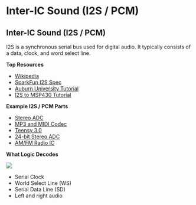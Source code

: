 # Inter-IC Sound \(I2S / PCM\)

## Inter-IC Sound \(I2S / PCM\)

I2S is a synchronous serial bus used for digital audio. It typically consists of a data, clock, and word select line.

**Top Resources**

* [Wikipedia](http://en.wikipedia.org/wiki/I²S)
* [SparkFun I2S Spec](https://www.sparkfun.com/datasheets/BreakoutBoards/I2SBUS.pdf)
* [Auburn University Tutorial](http://www.eng.auburn.edu/~nelson/courses/elec5260_6260/Inter-IC%20Sound%20%28I2S%29%20Bus2.pdf)
* [I2S to MSP430 Tutorial](http://www.ti.com/lit/an/slaa449a/slaa449a.pdf)

**Example I2S / PCM Parts**

* [Stereo ADC](https://www.sparkfun.com/products/9365)
* [MP3 and MIDI Codec](https://www.sparkfun.com/products/11025)
* [Teensy 3.0](https://www.sparkfun.com/products/11780)
* [24-bit Stereo ADC](https://www.conexant.com/Product/Audio/lpI2Saudiocodec/Pages/default.aspx)
* [AM/FM Radio IC](https://www.sparkfun.com/products/11737)

**What Logic Decodes**

[ ![](https://trello-attachments.s3.amazonaws.com/57215da0d6b19b4ab3609e8c/1501x363/eec3d2b52e0d4303183e344a76f3809a/i2s.png) ](https://trello-attachments.s3.amazonaws.com/57215da0d6b19b4ab3609e8c/1501x363/eec3d2b52e0d4303183e344a76f3809a/i2s.png)

* Serial Clock
* World Select Line \(WS\)
* Serial Data Line \(SD\)
* Left and right audio

